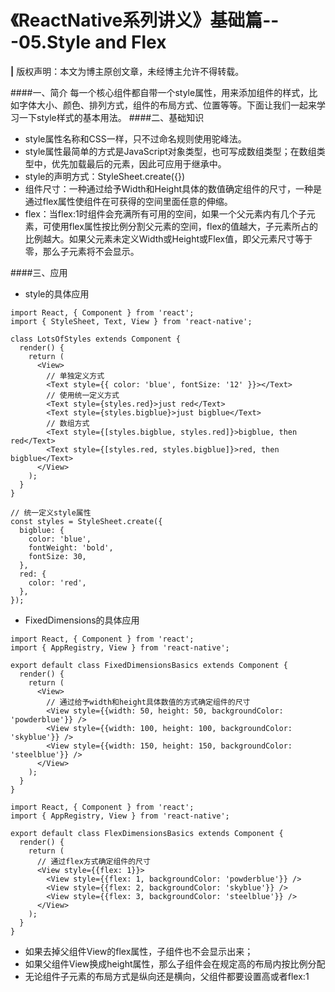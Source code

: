 # 《ReactNative系列讲义》基础篇---05.Style and Flex

**|** 版权声明：本文为博主原创文章，未经博主允许不得转载。

####一、简介
每一个核心组件都自带一个style属性，用来添加组件的样式，比如字体大小、颜色、排列方式，组件的布局方式、位置等等。下面让我们一起来学习一下style样式的基本用法。
####二、基础知识
* style属性名称和CSS一样，只不过命名规则使用驼峰法。
* style属性最简单的方式是JavaScript对象类型，也可写成数组类型；在数组类型中，优先加载最后的元素，因此可应用于继承中。
* style的声明方式：StyleSheet.create({})
* 组件尺寸：一种通过给予Width和Height具体的数值确定组件的尺寸，一种是通过flex属性使组件在可获得的空间里面任意的伸缩。
* flex：当flex:1时组件会充满所有可用的空间，如果一个父元素内有几个子元素，可使用flex属性按比例分割父元素的空间，flex的值越大，子元素所占的比例越大。如果父元素未定义Width或Height或Flex值，即父元素尺寸等于零，那么子元素将不会显示。

####三、应用
* style的具体应用

```
import React, { Component } from 'react';
import { StyleSheet, Text, View } from 'react-native';

class LotsOfStyles extends Component {
  render() {
    return (
      <View>
        // 单独定义方式
        <Text style={{ color: 'blue', fontSize: '12' }}></Text>
        // 使用统一定义方式
        <Text style={styles.red}>just red</Text>
        <Text style={styles.bigblue}>just bigblue</Text>
        // 数组方式
        <Text style={[styles.bigblue, styles.red]}>bigblue, then red</Text>
        <Text style={[styles.red, styles.bigblue]}>red, then bigblue</Text>
      </View>
    );
  }
}

// 统一定义style属性
const styles = StyleSheet.create({
  bigblue: {
    color: 'blue',
    fontWeight: 'bold',
    fontSize: 30,
  },
  red: {
    color: 'red',
  },
});
```

* FixedDimensions的具体应用

```
import React, { Component } from 'react';
import { AppRegistry, View } from 'react-native';

export default class FixedDimensionsBasics extends Component {
  render() {
    return (
      <View>
        // 通过给予width和height具体数值的方式确定组件的尺寸
        <View style={{width: 50, height: 50, backgroundColor: 'powderblue'}} />
        <View style={{width: 100, height: 100, backgroundColor: 'skyblue'}} />
        <View style={{width: 150, height: 150, backgroundColor: 'steelblue'}} />
      </View>
    );
  }
}
```

```
import React, { Component } from 'react';
import { AppRegistry, View } from 'react-native';

export default class FlexDimensionsBasics extends Component {
  render() {
    return (
      // 通过flex方式确定组件的尺寸
      <View style={{flex: 1}}>
        <View style={{flex: 1, backgroundColor: 'powderblue'}} />
        <View style={{flex: 2, backgroundColor: 'skyblue'}} />
        <View style={{flex: 3, backgroundColor: 'steelblue'}} />
      </View>
    );
  }
}
```

* 如果去掉父组件View的flex属性，子组件也不会显示出来；
* 如果父组件View换成height属性，那么子组件会在规定高的布局内按比例分配
* 无论组件子元素的布局方式是纵向还是横向，父组件都要设置高或者flex:1


